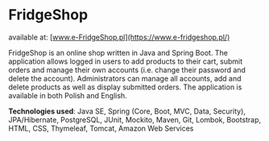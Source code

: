 # FridgeShop
available at: [www.e-FridgeShop.pl](https://www.e-fridgeshop.pl/)

FridgeShop is an online shop written in Java and Spring Boot. The application allows logged in users to add products to their cart, submit orders and manage their own accounts (i.e. change their password and delete the account). Administrators can manage all accounts, add and delete products as well as display submitted orders. The application is available in both Polish and English.

**Technologies used**: Java SE, Spring (Core, Boot, MVC, Data, Security), JPA/Hibernate, PostgreSQL, JUnit, Mockito, Maven, Git, Lombok, Bootstrap, HTML, CSS, Thymeleaf, Tomcat, Amazon Web Services

